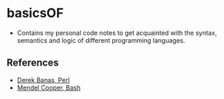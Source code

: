 # basicsOF

- Contains my personal code notes to get acquainted with the syntax, semantics and logic of different programming languages.

## References

- [Derek Banas, Perl](https://www.newthinktank.com/)
- [Mendel Cooper, Bash](https://tldp.org/LDP/abs/html/)

